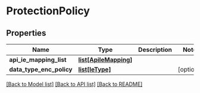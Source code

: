 # ProtectionPolicy

## Properties
Name | Type | Description | Notes
------------ | ------------- | ------------- | -------------
**api_ie_mapping_list** | [**list[ApiIeMapping]**](ApiIeMapping.md) |  | 
**data_type_enc_policy** | [**list[IeType]**](IeType.md) |  | [optional] 

[[Back to Model list]](../README.md#documentation-for-models) [[Back to API list]](../README.md#documentation-for-api-endpoints) [[Back to README]](../README.md)


